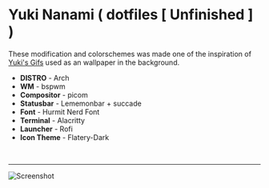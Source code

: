 # Yuki Nanami ( dotfiles [ Unfinished ] )
These modification and colorschemes was made one of the inspiration of [Yuki's Gifs](https://www.tumblr.com/yuki77mi/612192759628152832?source=share) used as an wallpaper in the background.

- **DISTRO** - Arch
- **WM** - bspwm
- **Compositor** - picom
- **Statusbar** - Lememonbar + succade
- **Font** - Hurmit Nerd Font
- **Terminal** - Alacritty
- **Launcher** - Rofi
- **Icon Theme** - Flatery-Dark

<br>

---
![Screenshot](preview.gif)

